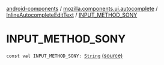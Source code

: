 [android-components](../../index.md) / [mozilla.components.ui.autocomplete](../index.md) / [InlineAutocompleteEditText](index.md) / [INPUT_METHOD_SONY](./-i-n-p-u-t_-m-e-t-h-o-d_-s-o-n-y.md)

# INPUT_METHOD_SONY

`const val INPUT_METHOD_SONY: `[`String`](https://kotlinlang.org/api/latest/jvm/stdlib/kotlin/-string/index.html) [(source)](https://github.com/mozilla-mobile/android-components/blob/master/components/ui/autocomplete/src/main/java/mozilla/components/ui/autocomplete/InlineAutocompleteEditText.kt#L701)